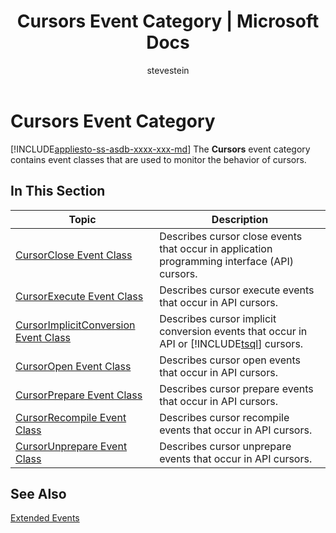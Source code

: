 ﻿---
title: "Cursors Event Category | Microsoft Docs"
ms.custom: ""
ms.date: "03/14/2017"
ms.prod: sql
ms.reviewer: ""
ms.suite: "sql"
ms.technology: supportability
ms.tgt_pltfrm: ""
ms.topic: conceptual
helpviewer_keywords: 
  - "Cursors event category [SQL Server]"
  - "event classes [SQL Server], Cursors event category"
  - "SQL Server event classes, Cursors event category"
ms.assetid: 752e0695-b464-4720-93be-5b9b53b7ab21
caps.latest.revision: 23
author: "stevestein"
ms.author: "sstein"
manager: craigg
monikerRange: "= azuresqldb-current || >= sql-server-2016 || = sqlallproducts-allversions"
---
# Cursors Event Category
[!INCLUDE[appliesto-ss-asdb-xxxx-xxx-md](../../includes/appliesto-ss-asdb-xxxx-xxx-md.md)]
  The **Cursors** event category contains event classes that are used to monitor the behavior of cursors.  
  
## In This Section  
  
|Topic|Description|  
|-----------|-----------------|  
|[CursorClose Event Class](../../relational-databases/event-classes/cursorclose-event-class.md)|Describes cursor close events that occur in application programming interface (API) cursors.|  
|[CursorExecute Event Class](../../relational-databases/event-classes/cursorexecute-event-class.md)|Describes cursor execute events that occur in API cursors.|  
|[CursorImplicitConversion Event Class](../../relational-databases/event-classes/cursorimplicitconversion-event-class.md)|Describes cursor implicit conversion events that occur in API or [!INCLUDE[tsql](../../includes/tsql-md.md)] cursors.|  
|[CursorOpen Event Class](../../relational-databases/event-classes/cursoropen-event-class.md)|Describes cursor open events that occur in API cursors.|  
|[CursorPrepare Event Class](../../relational-databases/event-classes/cursorprepare-event-class.md)|Describes cursor prepare events that occur in API cursors.|  
|[CursorRecompile Event Class](../../relational-databases/event-classes/cursorrecompile-event-class.md)|Describes cursor recompile events that occur in API cursors.|  
|[CursorUnprepare Event Class](../../relational-databases/event-classes/cursorunprepare-event-class.md)|Describes cursor unprepare events that occur in API cursors.|  
  
## See Also  
 [Extended Events](../../relational-databases/extended-events/extended-events.md)  
  
  
